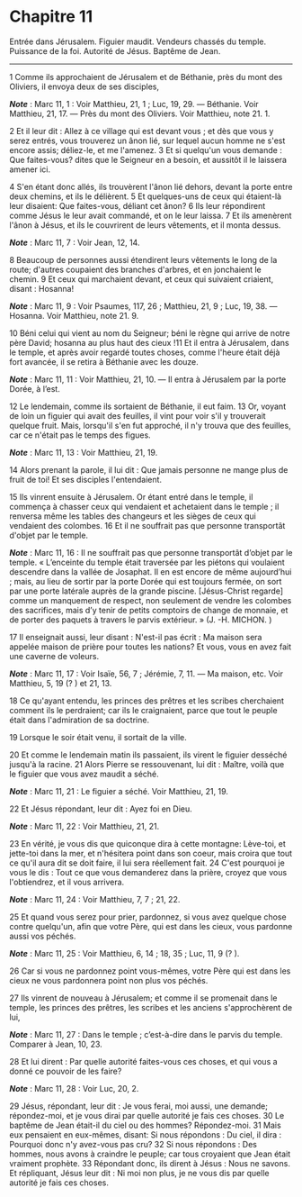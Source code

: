 # Chapitre 11

Entrée dans Jérusalem.
Figuier maudit.
Vendeurs chassés du temple.
Puissance de la foi.
Autorité de Jésus.
Baptême de Jean.

***

1 Comme ils approchaient de Jérusalem et de Béthanie, près du mont des Oliviers, il envoya deux de ses disciples,

***Note*** :  Marc 11, 1 : Voir Matthieu, 21, 1 ; Luc, 19, 29. ― Béthanie. Voir Matthieu, 21, 17. ― Près du mont des Oliviers. Voir Matthieu, note 21. 1.

2 Et il leur dit : Allez à ce village qui est devant vous ; et dès que vous y serez entrés, vous trouverez un ânon lié, sur lequel aucun homme ne s'est encore assis; déliez-le, et me l'amenez. 3 Et si quelqu'un vous demande : Que faites-vous? dites que le Seigneur en a besoin, et aussitôt il le laissera amener ici.


4 S'en étant donc allés, ils trouvèrent l'ânon lié dehors, devant la porte entre deux chemins, et ils le délièrent. 5 Et quelques-uns de ceux qui étaient-là leur disaient: Que faites-vous, déliant cet ânon? 6 Ils leur répondirent comme Jésus le leur avait commandé, et on le leur laissa. 7 Et ils amenèrent l'ânon à Jésus, et ils le couvrirent de leurs vêtements, et il monta dessus.

***Note*** :  Marc 11, 7 : Voir Jean, 12, 14.

8 Beaucoup de personnes aussi étendirent leurs vêtements le long de la route; d'autres coupaient des branches d'arbres, et en jonchaient le chemin. 9 Et ceux qui marchaient devant, et ceux qui suivaient criaient, disant : Hosanna!

***Note*** :  Marc 11, 9 : Voir Psaumes, 117, 26 ; Matthieu, 21, 9 ; Luc, 19, 38. ― Hosanna. Voir Matthieu, note 21. 9.

10 Béni celui qui vient au nom du Seigneur; béni le règne qui arrive de notre père David; hosanna au plus haut des cieux !11 Et il entra à Jérusalem, dans le temple, et après avoir regardé toutes choses, comme l'heure était déjà fort avancée, il se retira à Béthanie avec les douze.

***Note*** :  Marc 11, 11 : Voir Matthieu, 21, 10. ― Il entra à Jérusalem par la porte Dorée, à l’est.


12 Le lendemain, comme ils sortaient de Béthanie, il eut faim. 13 Or, voyant de loin un figuier qui avait des feuilles, il vint pour voir s'il y trouverait quelque fruit. Mais, lorsqu'il s'en fut approché, il n'y trouva que des feuilles, car ce n'était pas le temps des figues.

***Note*** :  Marc 11, 13 : Voir Matthieu, 21, 19.

14 Alors prenant la parole, il lui dit : Que jamais personne ne mange plus de fruit de toi! Et ses disciples l'entendaient.


15 Ils vinrent ensuite à Jérusalem. Or étant entré dans le temple, il commença à chasser ceux qui vendaient et achetaient dans le temple ; il renversa même les tables des changeurs et les sièges de ceux qui vendaient des colombes. 16 Et il ne souffrait pas que personne transportât d'objet par le temple.

***Note*** :  Marc 11, 16 : Il ne souffrait pas que personne transportât d’objet par le temple. « L’enceinte du temple était traversée par les piétons qui voulaient descendre dans la vallée de Josaphat. Il en est encore de même aujourd’hui ; mais, au lieu de sortir par la porte Dorée qui est toujours fermée, on sort par une porte latérale auprès de la grande piscine. [Jésus-Christ regarde] comme un manquement de respect, non seulement de vendre les colombes des sacrifices, mais d’y tenir de petits comptoirs de change de monnaie, et de porter des paquets à travers le parvis extérieur. » (J. -H. MICHON. )

17 Il enseignait aussi, leur disant : N'est-il pas écrit : Ma maison sera appelée maison de prière pour toutes les nations? Et vous, vous en avez fait une caverne de voleurs.

***Note*** :  Marc 11, 17 : Voir Isaïe, 56, 7 ; Jérémie, 7, 11. ― Ma maison, etc. Voir Matthieu, 5, 19 (? ) et 21, 13.

18 Ce qu'ayant entendu, les princes des prêtres et les scribes cherchaient comment ils le perdraient; car ils le craignaient, parce que tout le peuple était dans l'admiration de sa doctrine.


19 Lorsque le soir était venu, il sortait de la ville.


20 Et comme le lendemain matin ils passaient, ils virent le figuier desséché jusqu'à la racine. 21 Alors Pierre se ressouvenant, lui dit : Maître, voilà que le figuier que vous avez maudit a séché.

***Note*** :  Marc 11, 21 : Le figuier a séché. Voir Matthieu, 21, 19.

22 Et Jésus répondant, leur dit : Ayez foi en Dieu.

***Note*** :  Marc 11, 22 : Voir Matthieu, 21, 21.

23 En vérité, je vous dis que quiconque dira à cette montagne: Lève-toi, et jette-toi dans la mer, et n'hésitera point dans son coeur, mais croira que tout ce qu'il aura dit se doit faire, il lui sera réellement fait. 24 C'est pourquoi je vous le dis : Tout ce que vous demanderez dans la prière, croyez que vous l'obtiendrez, et il vous arrivera.

***Note*** :  Marc 11, 24 : Voir Matthieu, 7, 7 ; 21, 22.

25 Et quand vous serez pour prier, pardonnez, si vous avez quelque chose contre quelqu'un, afin que votre Père, qui est dans les cieux, vous pardonne aussi vos péchés.

***Note*** :  Marc 11, 25 : Voir Matthieu, 6, 14 ; 18, 35 ; Luc, 11, 9 (? ).

26 Car si vous ne pardonnez point vous-mêmes, votre Père qui est dans les cieux ne vous pardonnera point non plus vos péchés.


27 Ils vinrent de nouveau à Jérusalem; et comme il se promenait dans le temple, les princes des prêtres, les scribes et les anciens s'approchèrent de lui,

***Note*** :  Marc 11, 27 : Dans le temple ; c’est-à-dire dans le parvis du temple. Comparer à Jean, 10, 23.

28 Et lui dirent : Par quelle autorité faites-vous ces choses, et qui vous a donné ce pouvoir de les faire?

***Note*** :  Marc 11, 28 : Voir Luc, 20, 2.

29 Jésus, répondant, leur dit : Je vous ferai, moi aussi, une demande; répondez-moi, et je vous dirai par quelle autorité je fais ces choses. 30 Le baptême de Jean était-il du ciel ou des hommes? Répondez-moi. 31 Mais eux pensaient en eux-mêmes, disant: Si nous répondons : Du ciel, il dira : Pourquoi donc n'y avez-vous pas cru? 32 Si nous répondons : Des hommes, nous avons à craindre le peuple; car tous croyaient que Jean était vraiment prophète. 33 Répondant donc, ils dirent à Jésus : Nous ne savons. Et répliquant, Jésus leur dit : Ni moi non plus, je ne vous dis par quelle autorité je fais ces choses.


